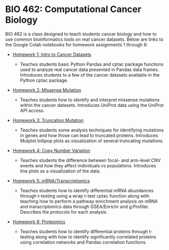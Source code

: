 # BIO 462: Computational Cancer Biology

BIO 462 is a class designed to teach students cancer biology and how 
to use common bioinformatics tools on real cancer datasets. Below are 
links to the Google Colab notebooks for homework assignments 1 through 6:

- [Homework 1: Intro to Cancer Datasets](https://colab.research.google.com/drive/1RV2Sx5cfr9E83afB1eAFiyyo6QF4pEHZ?usp=sharing)
    - Teaches students basic Python Pandas and cptac package functions used to analyze real cancer data presented in Pandas data frames.
      Introduces students to a few of the cancer datasets available in the Python cptac package.


- [Homework 2: Missense Mutation](https://colab.research.google.com/drive/1-9eDUJhc1vLADDgxRick16GtjmSIEu45?usp=sharing)
    - Teaches students how to identify and interpret missense mutations within the cancer datasets. 
      Introduces UniProt data using the UniProt API access.


- [Homework 3: Truncation Mutation](https://colab.research.google.com/drive/1Awq1A5wZV2hEEevCA2phN7NnZnPMiS5X?usp=sharing)
    - Teaches students some analysis techniques for identifying mutations in genes and how those can lead to truncated proteins.
      Introduces Mutplot lollipop plots as visualization of several truncating mutations. 


- [Homework 4: Copy Number Variation](https://colab.research.google.com/drive/1pYGj0MWivX3mevUIZR-a2Sock0fyV4xN?usp=sharing)
    - Teaches students the difference between focal- and arm-level CNV events and how they affect individuals vs populations.
      Introduces line plots as a visualization of the data. 


- [Homework 5: mRNA/Transcriptomics]()
    - Teaches students how to identify differential mRNA abundances through t-testing using a wrap t-test cptac function along with teaching how to perform a pathway enrichment analysis on mRNA and transcriptomics data through GSEA/Enrichr and g:Profiler.
      Describes the protocols for each analysis.
      

- [Homework 6: Proteomics]()
    - Teaches students how to identify differential proteins through t-testing along with how to identify significantly correlated proteins using correlation networks and Pandas correlation functions.
